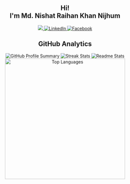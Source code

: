 <div align="center">

<h2>
  Hi!<br>
  I'm Md. Nishat Raihan Khan Nijhum
</h2>

<!-- Gmail -->
<a href="mailto:mdnishatraihankhan@gmail.com" target="_blank">
  <img src="https://img.shields.io/badge/Gmail-333333?style=for-the-badge&logo=gmail&logoColor=red" />
</a>
<!-- LinkedIn -->
<a href="https://www.linkedin.com/in/mdnrkn/" target="_blank">
  <img src="https://img.shields.io/badge/LinkedIn-0077B5?style=for-the-badge&logo=linkedin&logoColor=white&labelColor=0077B5" alt="LinkedIn" />
</a>
<!-- Facebook -->
<a href="https://www.facebook.com/mdnrkn/" target="_blank">
  <img src="https://img.shields.io/badge/Facebook-1877F2?style=for-the-badge&logo=facebook&logoColor=white&labelColor=1877F2" alt="Facebook" />
</a>

<h2>GitHub Analytics</h2>

<!-- Profile Summary -->
<img src="https://github-profile-summary-cards.vercel.app/api/cards/profile-details?username=mdnrkn&count_private=true&theme=aura&border_radius=5" alt="GitHub Profile Summary" />

<!-- Readme Stats & Streak -->
  <img src="https://github-readme-streak-stats-salesp07.vercel.app/?user=mdnrkn&count_private=true&theme=aura&border_radius=5" alt="Streak Stats" />
  <img src="https://github-readme-stats-salesp07.vercel.app/api?username=mdnrkn&count_private=true&show_icons=true&theme=aura&rank_icon=github&border_radius=5" alt="Readme Stats" />

<!-- Top Languages -->
<img width="390" src="https://github-readme-stats-salesp07.vercel.app/api/top-langs/?username=mdnrkn&hide=html&langs_count=8&layout=compact&theme=aura&border_radius=5&size_weight=0.5&count_weight=0.5" alt="Top Languages" />
